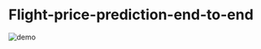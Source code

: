 # Flight-price-prediction-end-to-end
![demo](https://user-images.githubusercontent.com/72432569/127109943-72f8d2bf-d7ae-4387-a973-6522c830bbb6.gif)

